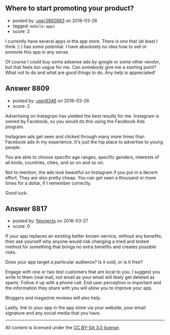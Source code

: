 ## Where to start promoting your product?

- posted by: [user3892683](https://stackexchange.com/users/4819379/user3892683) on 2016-03-26
- tagged: `mobile-apps`
- score: 2

I currently have several apps in the app store. There is one that (at least I think :) ) has some potential. I have absolutely no idea how to sell or promote this app in any sense. 

Of course I could buy some adsense ads by google or some other vendor, but that feels too vague for me. Can somebody give me a starting point? What not to do and what are good things to do. Any help is appreciated!


## Answer 8809

- posted by: [user8346](https://stackexchange.com/users/8123004/user8346) on 2016-03-26
- score: 2

Advertising on Instagram has yielded the best results for me. Instagram is owned by Facebook, so you would do this using the Facebook Ads program.

Instagram ads get seen and clicked through many more times than Facebook ads in my experience. It's just the hip place to advertise to young people.

You are able to choose specific age ranges, specific genders, interests of all kinds, countries, cities, and so on and so on.

Not to mention, the ads look beautiful on Instagram if you put in a decent effort. They are also pretty cheap. You can get seen a thousand or more times for a dollar, if I remember correctly. 

Good luck.


## Answer 8817

- posted by: [fiprojects](https://stackexchange.com/users/5370155/fiprojects) on 2016-03-27
- score: 0

If your app replaces an existing better known service, without any benefits, then ask yourself why anyone would risk changing a tried and tested method for something that brings no extra benefits and creates possible risks.

Does your app target a particular audience? Is it sold, or is it free? 

Engage with one or two test customers that are local to you. I suggest you write to them (real mail, not email as your email will likely get deleted as spam). Follow it up with a phone call. End user perception is important and the information they share with you will allow you to improve your app.

Bloggers and magazine reviews will also help.

Lastly, link to your app in the app store via your website, your email signature and any social media that you have. 



---

All content is licensed under the [CC BY-SA 3.0 license](https://creativecommons.org/licenses/by-sa/3.0/).
